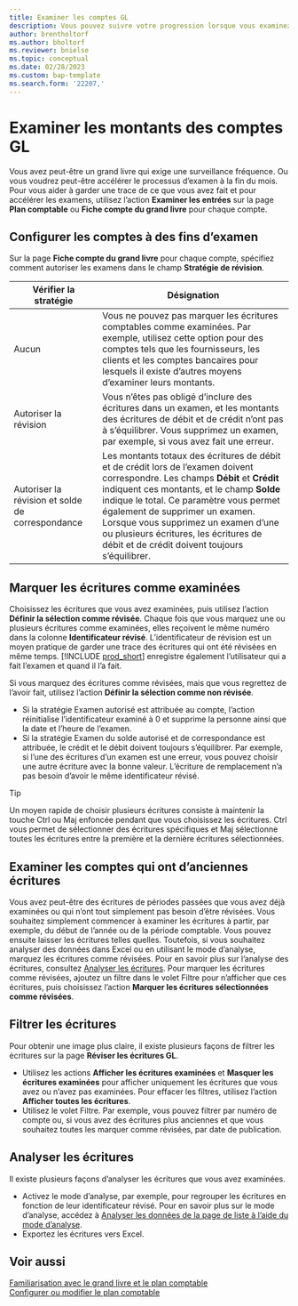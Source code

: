 ```yaml
---
title: Examiner les comptes GL
description: Vous pouvez suivre votre progression lorsque vous examinez les comptes GL.
author: brentholtorf
ms.author: bholtorf
ms.reviewer: bnielse
ms.topic: conceptual
ms.date: 02/28/2023
ms.custom: bap-template
ms.search.form: '22207,'
---
```


# <a name="review-amounts-in-general-ledger-accounts"></a><a name="review-amounts-in-general-ledger-accounts"></a>Examiner les montants des comptes GL

Vous avez peut-être un grand livre qui exige une surveillance fréquence. Ou vous voudrez peut-être accélérer le processus d’examen à la fin du mois. Pour vous aider à garder une trace de ce que vous avez fait et pour accélérer les examens, utilisez l’action **Examiner les entrées** sur la page **Plan comptable** ou **Fiche compte du grand livre** pour chaque compte. 

## <a name="set-up-accounts-for-reviews"></a><a name="set-up-accounts-for-reviews"></a>Configurer les comptes à des fins d’examen

Sur la page **Fiche compte du grand livre** pour chaque compte, spécifiez comment autoriser les examens dans le champ **Stratégie de révision**.

|Vérifier la stratégie  |Désignation  |
|---------|---------|
|Aucun     | Vous ne pouvez pas marquer les écritures comptables comme examinées. Par exemple, utilisez cette option pour des comptes tels que les fournisseurs, les clients et les comptes bancaires pour lesquels il existe d’autres moyens d’examiner leurs montants.        |
|Autoriser la révision     | Vous n’êtes pas obligé d’inclure des écritures dans un examen, et les montants des écritures de débit et de crédit n’ont pas à s’équilibrer. Vous supprimez un examen, par exemple, si vous avez fait une erreur.        |
|Autoriser la révision et solde de correspondance     | Les montants totaux des écritures de débit et de crédit lors de l’examen doivent correspondre. Les champs **Débit** et **Crédit** indiquent ces montants, et le champ **Solde** indique le total. Ce paramètre vous permet également de supprimer un examen. Lorsque vous supprimez un examen d’une ou plusieurs écritures, les écritures de débit et de crédit doivent toujours s’équilibrer.        |

## <a name="mark-entries-as-reviewed"></a><a name="mark-entries-as-reviewed"></a>Marquer les écritures comme examinées

Choisissez les écritures que vous avez examinées, puis utilisez l’action **Définir la sélection comme révisée**. Chaque fois que vous marquez une ou plusieurs écritures comme examinées, elles reçoivent le même numéro dans la colonne **Identificateur révisé**. L’identificateur de révision est un moyen pratique de garder une trace des écritures qui ont été révisées en même temps. [!INCLUDE [prod_short](includes/prod_short.md)] enregistre également l’utilisateur qui a fait l’examen et quand il l’a fait.

Si vous marquez des écritures comme révisées, mais que vous regrettez de l’avoir fait, utilisez l’action **Définir la sélection comme non révisée**.

* Si la stratégie Examen autorisé est attribuée au compte, l’action réinitialise l’identificateur examiné à 0 et supprime la personne ainsi que la date et l’heure de l’examen. 
* Si la stratégie Examen du solde autorisé et de correspondance est attribuée, le crédit et le débit doivent toujours s’équilibrer. Par exemple, si l’une des écritures d’un examen est une erreur, vous pouvez choisir une autre écriture avec la bonne valeur. L’écriture de remplacement n’a pas besoin d’avoir le même identificateur révisé.

> [!TIP]
> Un moyen rapide de choisir plusieurs écritures consiste à maintenir la touche Ctrl ou Maj enfoncée pendant que vous choisissez les écritures. Ctrl vous permet de sélectionner des écritures spécifiques et Maj sélectionne toutes les écritures entre la première et la dernière écritures sélectionnées.

## <a name="review-accounts-that-have-old-entries"></a><a name="review-accounts-that-have-old-entries"></a>Examiner les comptes qui ont d’anciennes écritures

Vous avez peut-être des écritures de périodes passées que vous avez déjà examinées ou qui n’ont tout simplement pas besoin d’être révisées. Vous souhaitez simplement commencer à examiner les écritures à partir, par exemple, du début de l’année ou de la période comptable. Vous pouvez ensuite laisser les écritures telles quelles. Toutefois, si vous souhaitez analyser des données dans Excel ou en utilisant le mode d’analyse, marquez les écritures comme révisées. Pour en savoir plus sur l’analyse des écritures, consultez [Analyser les écritures](#analyze-entries). Pour marquer les écritures comme révisées, ajoutez un filtre dans le volet Filtre pour n’afficher que ces écritures, puis choisissez l’action **Marquer les écritures sélectionnées comme révisées**.

## <a name="filter-entries"></a><a name="filter-entries"></a>Filtrer les écritures

Pour obtenir une image plus claire, il existe plusieurs façons de filtrer les écritures sur la page **Réviser les écritures GL**.

* Utilisez les actions **Afficher les écritures examinées** et **Masquer les écritures examinées** pour afficher uniquement les écritures que vous avez ou n’avez pas examinées. Pour effacer les filtres, utilisez l’action **Afficher toutes les écritures**.
* Utilisez le volet Filtre. Par exemple, vous pouvez filtrer par numéro de compte ou, si vous avez des écritures plus anciennes et que vous souhaitez toutes les marquer comme révisées, par date de publication.

## <a name="analyze-entries"></a><a name="analyze-entries"></a>Analyser les écritures

Il existe plusieurs façons d’analyser les écritures que vous avez examinées.

* Activez le mode d’analyse, par exemple, pour regrouper les écritures en fonction de leur identificateur révisé. Pour en savoir plus sur le mode d’analyse, accédez à [Analyser les données de la page de liste à l’aide du mode d’analyse](analysis-mode.md).
* Exportez les écritures vers Excel.

## <a name="see-also"></a><a name="see-also"></a>Voir aussi

[Familiarisation avec le grand livre et le plan comptable](finance-general-ledger.md)  
[Configurer ou modifier le plan comptable](finance-setup-chart-accounts.md)  

